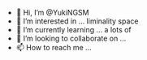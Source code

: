 - 👋 Hi, I’m @YukiNGSM
- 👀 I’m interested in ... liminality space 
- 🌱 I’m currently learning ... a lots of 
- 💞️ I’m looking to collaborate on ... 
- 📫 How to reach me ...

<!---
YukiNGSM/YukiNGSM is a ✨ special ✨ repository because its `README.md` (this file) appears on your GitHub profile.
You can click the Preview link to take a look at your changes.
--->

